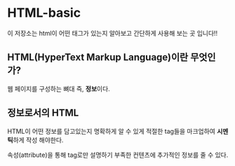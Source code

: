 # HTML-basic

이 저장소는 html이 어떤 태그가 있는지 알아보고 간단하게 사용해 보는 곳 입니다!!



## HTML(HyperText Markup Language)이란 무엇인가?

웹 페이지를 구성하는 뼈대 즉, **정보**이다.


## 정보로서의 HTML

HTML이 어떤 정보를 담고있는지 명확하게 알 수 있게 적절한 tag들을 마크업하여 **시멘틱**하게 작성 해야한다.

속성(attribute)을 통해 tag로만 설명하기 부족한 컨텐츠에 추가적인 정보를 줄 수 있다.



